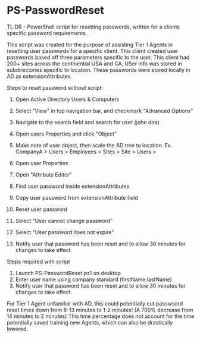 # PS-PasswordReset
TL:DR - PowerShell script for resetting passwords, written for a clients specific password requirements.

This script was created for the purpose of assisting Tier 1 Agents in resetting user passwords for a specific client.
This client created user passwords based off three parameters specific to the user.
This client had 200+ sites across the continential USA and CA, USer info was stored in subdirectories specific to location.
These passwords were stored locally in AD as extensionAttributes.

Steps to reset password without script:

1. Open Active Directory Users & Computers
2. Select "View" in top navigation bar, and checkmark "Advanced Options"
3. Navigate to the search field and search for user (john doe)
4. Open users Properties and click "Object"
5. Make note of user object, then scale the AD tree to location. 
Ex. CompanyA > 
             Users > 
                     Employees > 
                                 Sites > 
                                         Site > 
                                               Users > 

6. Open user Properties
7. Open "Attribute Editor"
8. Find user password inside extensionAttributes
9. Copy user password from extensionAttribute field
10. Reset user password
11. Select "User cannot change password"
12. Select "User password does not expire"
13. Notify user that password has been reset and to allow 30 minutes for changes to take effect.

Steps required with script

1. Launch PS-PasswordReset.ps1 on desktop
2. Enter user name using company standard (firstName.lastName)
3. Notify user that password has been reset and to allow 30 minutes for changes to take effect.



For Tier 1 Agent unfamiliar with AD, this could potentially cut passwsord reset times down from 8-13 minutes to 1-2 minutes! (A 700% decrease from 14 minutes to 2 minutes)
This time percentage does not account for the time potentially saved training new Agents, which can also be drastically lowered.
